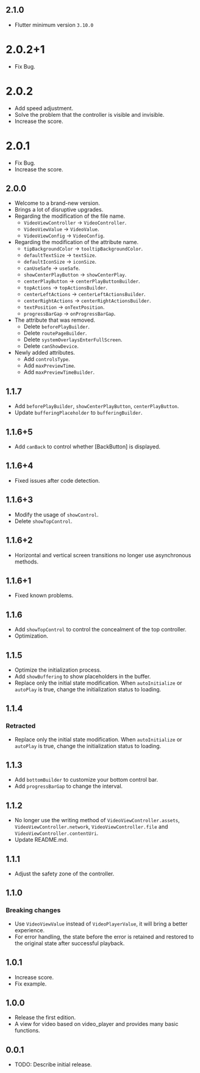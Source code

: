 ## 2.1.0

* Flutter minimum version `3.10.0`

# 2.0.2+1

* Fix Bug.

# 2.0.2

* Add speed adjustment.
* Solve the problem that the controller is visible and invisible.
* Increase the score.

# 2.0.1

* Fix Bug.
* Increase the score.

## 2.0.0

* Welcome to a brand-new version.
* Brings a lot of disruptive upgrades.
* Regarding the modification of the file name.
  * `VideoViewController` -> `VideoController`.
  * `VideoViewValue` -> `VideoValue`.
  * `VideoViewConfig` -> `VideoConfig`.
* Regarding the modification of the attribute name.
  * `tipBackgroundColor` -> `tooltipBackgroundColor`.
  * `defaultTextSize` -> `textSize`.
  * `defaultIconSize` -> `iconSize`.
  * `canUseSafe` -> `useSafe`.
  * `showCenterPlayButton` -> `showCenterPlay`.
  * `centerPlayButton` -> `centerPlayButtonBuilder`.
  * `topActions` -> `topActionsBuilder`.
  * `centerLeftActions` -> `centerLeftActionsBuilder`.
  * `centerRightActions` -> `centerRightActionsBuilder`.
  * `textPosition` -> `onTextPosition`.
  * `progressBarGap` -> `onProgressBarGap`.
* The attribute that was removed.
  * Delete `beforePlayBuilder`.
  * Delete `routePageBuilder`.
  * Delete `systemOverlaysEnterFullScreen`.
  * Delete `canShowDevice`.
* Newly added attributes.
  * Add `controlsType`.
  * Add `maxPreviewTime`.
  * Add `maxPreviewTimeBuilder`.

## 1.1.7

* Add `beforePlayBuilder`, `showCenterPlayButton`, `centerPlayButton`.
* Update `bufferingPlaceholder` to `bufferingBuilder`.

## 1.1.6+5

* Add `canBack` to control whether [BackButton] is displayed.

## 1.1.6+4

* Fixed issues after code detection.

## 1.1.6+3

* Modify the usage of `showControl`.
* Delete `showTopControl`.

## 1.1.6+2

* Horizontal and vertical screen transitions no longer use asynchronous methods.

## 1.1.6+1

* Fixed known problems.

## 1.1.6

* Add `showTopControl` to control the concealment of the top controller.
* Optimization.

## 1.1.5

* Optimize the initialization process.
* Add `showBuffering` to show placeholders in the buffer.
* Replace only the initial state modification. When `autoInitialize` or `autoPlay` is true, change the initialization status to loading.

## 1.1.4

### Retracted

* Replace only the initial state modification. When `autoInitialize` or `autoPlay` is true, change the initialization status to loading.

## 1.1.3

* Add `bottomBuilder` to customize your bottom control bar.
* Add `progressBarGap` to change the interval.

## 1.1.2

* No longer use the writing method of `VideoViewController.assets`, `VideoViewController.network`, `VideoViewController.file` and `VideoViewController.contentUri`.
* Update README.md.

## 1.1.1

* Adjust the safety zone of the controller.

## 1.1.0

### Breaking changes

* Use `VideoViewValue` instead of `VideoPlayerValue`, it will bring a better experience.
* For error handling, the state before the error is retained and restored to the original state after successful playback.

## 1.0.1

* Increase score.
* Fix example.

## 1.0.0

* Release the first edition.
* A view for video based on video_player and provides many basic functions.

## 0.0.1

* TODO: Describe initial release.
